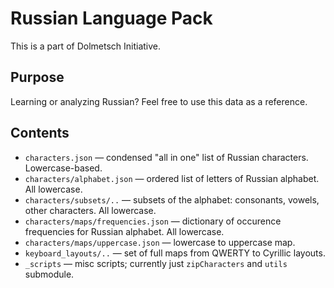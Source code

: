 # Russian Language Pack

This is a part of Dolmetsch Initiative.


## Purpose

Learning or analyzing Russian? Feel free to use this data as a reference.


## Contents
* `characters.json` — condensed "all in one" list of Russian characters. Lowercase-based.
* `characters/alphabet.json` — ordered list of letters of Russian alphabet. All lowercase.
* `characters/subsets/..` — subsets of the alphabet: consonants, vowels, other characters. All lowercase.
* `characters/maps/frequencies.json` — dictionary of occurence frequencies for Russian alphabet. All lowercase.
* `characters/maps/uppercase.json` — lowercase to uppercase map.
* `keyboard_layouts/..` — set of full maps from QWERTY to Cyrillic layouts.
* `_scripts` — misc scripts; currently just `zipCharacters` and `utils` submodule.
